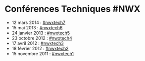 # Conférences Techniques #NWX

 - 12 mars 2014 : [#nwxtech7](140312-nwxtech7.md)
 - 15 mai 2013 : [#nwxtech6](130515-nwxtech6.md)
 - 24 janvier 2013 : [#nwxtech5](130124-nwxtech5.md)
 - 23 octobre 2012 : [#nwxtech4](121023-nwxtech4.md)
 - 17 avril 2012 : [#nwxtech3](120417-nwxtech3.md)
 - 18 février 2012 : [#nwxtech2](120218-nwxtech2.md)
 - 15 novembre 2011 : [#nwxtech1](111115-nwxtech1.md)
